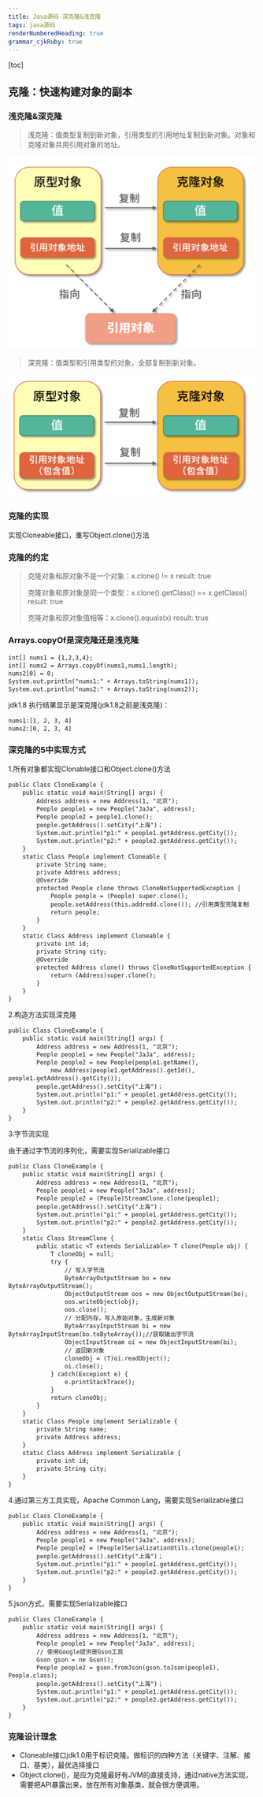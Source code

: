 ```yaml
---
title: Java源码-深克隆&浅克隆
tags: java源码
renderNumberedHeading: true
grammar_cjkRuby: true
---
```


[toc]

## 克隆：快速构建对象的副本

### 浅克隆&深克隆

> 浅克隆：值类型复制到新对象，引用类型的引用地址复制到新对象。对象和克隆对象共用引用对象的地址。

![enter description here =400x300](./images/1587959661264.png)

> 深克隆：值类型和引用类型的对象，全部复制到新对象。

![enter description here =400x300](./images/1587959696759.png)
### 克隆的实现

实现Cloneable接口，重写Object.clone()方法

### 克隆的约定

> 克隆对象和原对象不是一个对象：x.clone()  !=  x       result: true
>
> 克隆对象和原对象是同一个类型：x.clone().getClass() ==  x.getClass()  result: true
>
> 克隆对象和原对象值相等：x.clone().equals(x)   result: true

### Arrays.copyOf是深克隆还是浅克隆

```
int[] nums1 = {1,2,3,4};
int[] nums2 = Arrays.copyOf(nums1,nums1.length);
nums2[0] = 0;
System.out.println("nums1:" + Arrays.toString(nums1));
System.out.println("nums2:" + Arrays.toString(nums2));
```

jdk1.8 执行结果显示是深克隆(jdk1.8之前是浅克隆)：

```
nums1:[1, 2, 3, 4]
nums2:[0, 2, 3, 4]
```

### 深克隆的5中实现方式

1.所有对象都实现Clonable接口和Object.clone()方法

```
public Class CloneExample {
	public static void main(String[] args) {
		Address address = new Address(1, "北京");
		People people1 = new People("JaJa", address);
		People people2 = people1.clone();
		people.getAddress().setCity("上海")；
		System.out.println("p1:" + people1.getAddress.getCity());
		System.out.println("p2:" + people2.getAddress.getCity());
	}
	static Class People implement Cloneable {
		private String name;
		private Address address;
		@Override
		protected People clone throws CloneNotSupportedException {
			People people = (People) super.clone();
			people.setAddress(this.addredd.clone()); //引用类型克隆复制
			return people;
		}
	}
	static Class Address implement Cloneable {
		private int id;
		private String city;
		@Override
		protected Address clone() throws CloneNotSupportedException {
			return (Address)super.clone();
		}
	}
}

```

2.构造方法实现深克隆

```
public Class CloneExample {
	public static void main(String[] args) {
		Address address = new Address(1, "北京");
		People people1 = new People("JaJa", address);
		People people2 = new People(people1.getName(), 
			new Address(people1.getAddress().getId(), people1.getAddress().getCity());
		people.getAddress().setCity("上海")；
		System.out.println("p1:" + people1.getAddress.getCity());
		System.out.println("p2:" + people2.getAddress.getCity());
	}
}
```

3.字节流实现

由于通过字节流的序列化，需要实现Serializable接口

```
public Class CloneExample {
	public static void main(String[] args) {
		Address address = new Address(1, "北京");
		People people1 = new People("JaJa", address);
		People people2 = (People)StreamClone.clone(people1);
		people.getAddress().setCity("上海")；
		System.out.println("p1:" + people1.getAddress.getCity());
		System.out.println("p2:" + people2.getAddress.getCity());
	}
	static Class StreamClone {
		public static <T extends Serializable> T clone(People obj) {
			T cloneObj = null;
			try {
				// 写入字节流
				ByteArrayOutputStream bo = new ByteArrayOutputStream();
				ObjectOutputStream oos = new ObjectOutputStream(bo);
				oos.writeObject(obj);
				oos.close();
				// 分配内存，写入原始对象，生成新对象
				ByteArrasyInputStream bi = new ByteArrayInputStream(bo.toByteArray());//获取输出字节流
				ObjectInputStream oi = new ObjectInputStream(bi);
				// 返回新对象
				cloneObj = (T)oi.readObject();
				oi.close();
			} catch(Excepiont e) {
				e.printStackTrace();
			}
			return cloneObj;
		}
	}
	static Class People implement Serializable {
		private String name;
		private Address address;
	}
	static Class Address implement Serializable {
		private int id;
		private String city;
	}
}
```



4.通过第三方工具实现，Apache Common Lang，需要实现Serializable接口

```
public Class CloneExample {
	public static void main(String[] args) {
		Address address = new Address(1, "北京");
		People people1 = new People("JaJa", address);
		People people2 = (People)SerializationUtils.clone(people1);
		people.getAddress().setCity("上海")；
		System.out.println("p1:" + people1.getAddress.getCity());
		System.out.println("p2:" + people2.getAddress.getCity());
	}
}
```

5.json方式，需要实现Serializable接口

```
public Class CloneExample {
	public static void main(String[] args) {
		Address address = new Address(1, "北京");
		People people1 = new People("JaJa", address);
		// 使用Google提供是Gson工具
		Gson gson = ne Gson();
		People people2 = gson.fromJson(gson.toJson(people1), People.class);
		people.getAddress().setCity("上海")；
		System.out.println("p1:" + people1.getAddress.getCity());
		System.out.println("p2:" + people2.getAddress.getCity());
	}
}
```



### 克隆设计理念

- Cloneable接口jdk1.0用于标识克隆。做标识的四种方法（关键字、注解、接口、基类），最优选择接口
- Object.clone()，是应为克隆最好有JVM的直接支持，通过native方法实现，需要把API暴露出来，放在所有对象基类，就会很方便调用。

